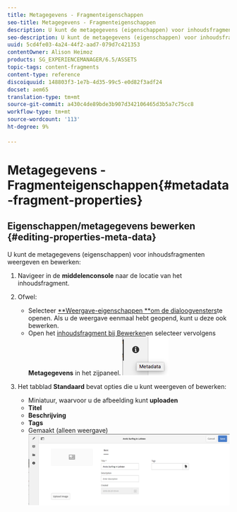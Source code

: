 ```yaml
---
title: Metagegevens - Fragmenteigenschappen
seo-title: Metagegevens - Fragmenteigenschappen
description: U kunt de metagegevens (eigenschappen) voor inhoudsfragmenten weergeven en bewerken.
seo-description: U kunt de metagegevens (eigenschappen) voor inhoudsfragmenten weergeven en bewerken.
uuid: 5cd4fe03-4a24-44f2-aad7-079d7c421353
contentOwner: Alison Heimoz
products: SG_EXPERIENCEMANAGER/6.5/ASSETS
topic-tags: content-fragments
content-type: reference
discoiquuid: 148803f3-1e7b-4d35-99c5-e0d82f3adf24
docset: aem65
translation-type: tm+mt
source-git-commit: a430c4de89bde3b907d342106465d3b5a7c75cc8
workflow-type: tm+mt
source-wordcount: '113'
ht-degree: 9%

---
```



# Metagegevens - Fragmenteigenschappen{#metadata-fragment-properties}

## Eigenschappen/metagegevens bewerken {#editing-properties-meta-data}

U kunt de metagegevens (eigenschappen) voor inhoudsfragmenten weergeven en bewerken:

1. Navigeer in de **middelenconsole** naar de locatie van het inhoudsfragment.
1. Ofwel:

   * Selecteer [**Weergave-eigenschappen **om de dialoogvensters](/help/assets/managing-assets-touch-ui.md#editing-properties)te openen. Als u de weergave eenmaal hebt geopend, kunt u deze ook bewerken.
   * Open het [inhoudsfragment bij Bewerken](/help/assets/content-fragments/content-fragments-managing.md#opening-the-fragment-editor)en selecteer vervolgens **Metagegevens** in het zijpaneel.
   ![cfm-6420-06](assets/cfm-6420-06.png)

1. Het tabblad **Standaard** bevat opties die u kunt weergeven of bewerken:

   * Miniatuur, waarvoor u de afbeelding kunt **uploaden**
   * **Titel**
   * **Beschrijving**
   * **Tags**
   * Gemaakt (alleen weergave)
   ![cfm-6420-07](assets/cfm-6420-07.png)

